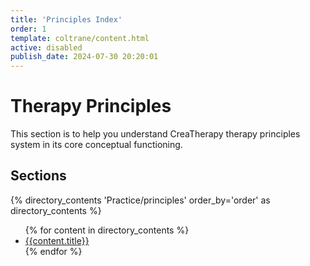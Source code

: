 ```yaml
---
title: 'Principles Index'
order: 1
template: coltrane/content.html
active: disabled
publish_date: 2024-07-30 20:20:01
---
```

# Therapy Principles

This section is to help you understand CreaTherapy therapy principles system in its core conceptual functioning.

## Sections
{% directory_contents 'Practice/principles' order_by='order' as directory_contents %}
<ul>
{% for content in directory_contents %}
    <li><a href="/{{content.slug}}/">{{content.title}}</a></li>
    {% endfor %}
</ul>